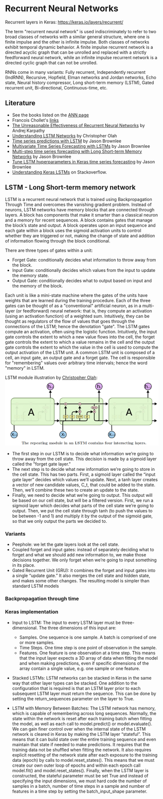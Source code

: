 # Recurrent Neural Networks

Recurrent layers in Keras: https://keras.io/layers/recurrent/

The term "recurrent neural network" is used indiscriminately to refer to two broad classes of networks with a similar general structure, where one is finite impulse and the other is infinite impulse. Both classes of networks exhibit temporal dynamic behavior. A finite impulse recurrent network is a directed acyclic graph that can be unrolled and replaced with a strictly feedforward neural network, while an infinite impulse recurrent network is a directed cyclic graph that can not be unrolled. 

RNNs come in many variants: Fully recurrent, Independently recurrent (IndRNN), Recursive, Hopfield, Elman networks and Jordan networks, Echo state, Neural history compressor, Long short-term memory (LSTM), Gated recurrent unit, Bi-directional, Continuous-time, etc.

## Literature

- See the books listed on the [ANN page](NeuralNetworks.md)
- Francois Chollet's [links](https://github.com/fchollet/keras-resources)
- [The Unreasonable Effectiveness of Recurrent Neural Networks](http://karpathy.github.io/2015/05/21/rnn-effectiveness/) by Andrej Karpathy
- [Understanding LSTM Networks](http://colah.github.io/posts/2015-08-Understanding-LSTMs/) by Christopher Olah
- [Time series predictions with LSTM](https://machinelearningmastery.com/time-series-prediction-lstm-recurrent-neural-networks-python-keras/) by Jason Brownlee
- [Multivariate Time Series Forecasting with LSTMs](https://machinelearningmastery.com/multivariate-time-series-forecasting-lstms-keras/) by Jason Brownlee
- [Multi-step time series forecasting with Long Short-term Memory Networks](https://machinelearningmastery.com/multi-step-time-series-forecasting-long-short-term-memory-networks-python/) by Jason Brownlee
- [Tune LSTM hyperparameters in Keras time series forecasting](https://machinelearningmastery.com/tune-lstm-hyperparameters-keras-time-series-forecasting/) by Jason Brownlee
- [Understanding Keras LSTMs](https://stackoverflow.com/questions/38714959/understanding-keras-lstms) on Stackoverflow.

## LSTM - Long Short-term memory network

LSTM is a recurrent neural network that is trained using Backpropagation Through Time and overcomes the vanishing gradient problem. Instead of neurons, LSTM networks have memory blocks that are connected through layers. A block has components that make it smarter than a classical neuron and a memory for recent sequences. A block contains gates that manage the block’s state and output. A block operates upon an input sequence and each gate within a block uses the sigmoid activation units to control whether they are triggered or not, making the change of state and addition of information flowing through the block conditional.

There are three types of gates within a unit:
- Forget Gate: conditionally decides what information to throw away from the block.
- Input Gate: conditionally decides which values from the input to update the memory state.
- Output Gate: conditionally decides what to output based on input and the memory of the block.

Each unit is like a mini-state machine where the gates of the units have weights that are learned during the training procedure. Each of the three gates can be thought of as a "conventional" artificial neuron, as in a multi-layer (or feedforward) neural network: that is, they compute an activation (using an activation function) of a weighted sum. Intuitively, they can be thought as regulators of the flow of values that goes through the connections of the LSTM; hence the denotation "gate". The LSTM gates compute an activation, often using the logistic function. Intuitively, the input gate controls the extent to which a new value flows into the cell, the forget gate controls the extent to which a value remains in the cell and the output gate controls the extent to which the value in the cell is used to compute the output activation of the LSTM unit. A common LSTM unit is composed of a cell, an input gate, an output gate and a forget gate. The cell is responsible for "remembering" values over arbitrary time intervals; hence the word "memory" in LSTM.

LSTM module illustration by [Christopher Olah](http://colah.github.io/posts/2015-08-Understanding-LSTMs/):
![alt text](Pictures/LSTM_1_byChristopherOlah.png "LSTM module by Christopher Olah")

- The first step in our LSTM is to decide what information we’re going to throw away from the cell state. This decision is made by a sigmoid layer called the "forget gate layer."
- The next step is to decide what new information we’re going to store in the cell state. This has two parts. First, a sigmoid layer called the “input gate layer” decides which values we’ll update. Next, a tanh layer creates a vector of new candidate values, C_t, that could be added to the state. Then, we’ll combine these two to create an update to the state.
- Finally, we need to decide what we’re going to output. This output will be based on our cell state, but will be a filtered version. First, we run a sigmoid layer which decides what parts of the cell state we’re going to output. Then, we put the cell state through tanh (to push the values to be between -1 and 1) and multiply it by the output of the sigmoid gate, so that we only output the parts we decided to.

### Variants

- Peephole: we let the gate layers look at the cell state.
- Coupled forget and input gates: instead of separately deciding what to forget and what we should add new information to, we make those decisions together. We only forget when we’re going to input something in its place.
- Gated Recurrent Unit (GRU): it combines the forget and input gates into a single “update gate.” It also merges the cell state and hidden state, and makes some other changes. The resulting model is simpler than standard LSTM models

### Backpropagation through time

### Keras implementation

- Input to LSTM: The input to every LSTM layer must be three-dimensional. The three dimensions of this input are:
    - Samples. One sequence is one sample. A batch is comprised of one or more samples.
    - Time Steps. One time step is one point of observation in the sample.
    - Features. One feature is one observation at a time step.
This means that the input layer expects a 3D array of data when fitting the model and when making predictions, even if specific dimensions of the array contain a single value, e.g. one sample or one feature.

- Stacked LSTMs: LSTM networks can be stacked in Keras in the same way that other layer types can be stacked. One addition to the configuration that is required is that an LSTM layer prior to each subsequent LSTM layer must return the sequence. This can be done by setting the return_sequences parameter on the layer to True.

- LSTM with Memory Between Batches: The LSTM network has memory, which is capable of remembering across long sequences. Normally, the state within the network is reset after each training batch when fitting the model, as well as each call to model.predict() or model.evaluate(). We can gain finer control over when the internal state of the LSTM network is cleared in Keras by making the LSTM layer “stateful”. This means that it can build state over the entire training sequence and even maintain that state if needed to make predictions. It requires that the training data not be shuffled when fitting the network. It also requires explicit resetting of the network state after each exposure to the training data (epoch) by calls to model.reset_states(). This means that we must create our own outer loop of epochs and within each epoch call model.fit() and model.reset_states(). Finally, when the LSTM layer is constructed, the stateful parameter must be set True and instead of specifying the input dimensions, we must hard code the number of samples in a batch, number of time steps in a sample and number of features in a time step by setting the batch_input_shape parameter.
